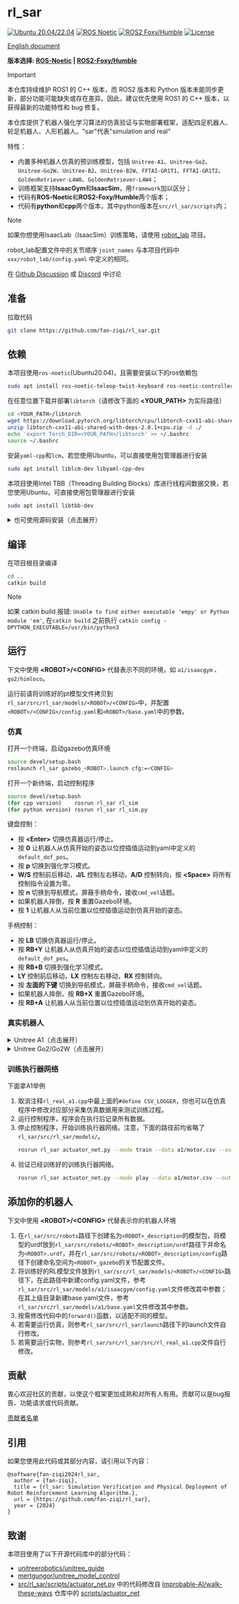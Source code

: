 # rl_sar

[![Ubuntu 20.04/22.04](https://img.shields.io/badge/Ubuntu-20.04/22.04-blue.svg?logo=ubuntu)](https://ubuntu.com/)
[![ROS Noetic](https://img.shields.io/badge/ros-noetic-brightgreen.svg?logo=ros)](https://wiki.ros.org/noetic)
[![ROS2 Foxy/Humble](https://img.shields.io/badge/ros2-foxy/humble-brightgreen.svg?logo=ros)](https://wiki.ros.org/foxy)
[![License](https://img.shields.io/badge/license-Apache2.0-yellow.svg?logo=apache)](https://opensource.org/license/apache-2-0)

[English document](README.md)

**版本选择: [ROS-Noetic](https://github.com/fan-ziqi/rl_sar/tree/main) | [ROS2-Foxy/Humble](https://github.com/fan-ziqi/rl_sar/tree/ros2)**

> [!IMPORTANT]
> 本仓库持续维护 ROS1 的 C++ 版本，而 ROS2 版本和 Python 版本未能同步更新，部分功能可能缺失或存在差异。因此，建议优先使用 ROS1 的 C++ 版本，以获得最新的功能特性和 bug 修复。

本仓库提供了机器人强化学习算法的仿真验证与实物部署框架，适配四足机器人、轮足机器人、人形机器人。"sar"代表"simulation and real"

特性：
- 内置多种机器人仿真的预训练模型，包括 `Unitree-A1`、`Unitree-Go2`、`Unitree-Go2W`、`Unitree-B2`、`Unitree-B2W`、`FFTAI-GR1T1`、`FFTAI-GR1T2`、`GoldenRetriever-L4W0`、`GoldenRetriever-L4W4`；
- 训练框架支持**IsaacGym**和**IsaacSim**，用`framework`加以区分；
- 代码有**ROS-Noetic**和**ROS2-Foxy/Humble**两个版本；
- 代码有**python**和**cpp**两个版本，其中python版本在`src/rl_sar/scripts`内；

> [!NOTE]
> 如果你想使用IsaacLab（IsaacSim）训练策略，请使用 [robot_lab](https://github.com/fan-ziqi/robot_lab) 项目。
>
> robot_lab配置文件中的关节顺序 `joint_names` 与本项目代码中 `xxx/robot_lab/config.yaml` 中定义的相同。
>
> 在 [Github Discussion](https://github.com/fan-ziqi/rl_sar/discussions) 或 [Discord](https://discord.gg/MC9KguQHtt) 中讨论

## 准备

拉取代码

```bash
git clone https://github.com/fan-ziqi/rl_sar.git
```

## 依赖

本项目使用`ros-noetic`(Ubuntu20.04)，且需要安装以下的ros依赖包

```bash
sudo apt install ros-noetic-teleop-twist-keyboard ros-noetic-controller-interface ros-noetic-gazebo-ros-control ros-noetic-joint-state-controller ros-noetic-effort-controllers ros-noetic-joint-trajectory-controller ros-noetic-joy
```

在任意位置下载并部署`libtorch`（请修改下面的 **\<YOUR_PATH\>** 为实际路径）

```bash
cd <YOUR_PATH>/libtorch
wget https://download.pytorch.org/libtorch/cpu/libtorch-cxx11-abi-shared-with-deps-2.0.1%2Bcpu.zip
unzip libtorch-cxx11-abi-shared-with-deps-2.0.1+cpu.zip -d ./
echo 'export Torch_DIR=<YOUR_PATH>/libtorch' >> ~/.bashrc
source ~/.bashrc
```

安装`yaml-cpp`和`lcm`，若您使用Ubuntu，可以直接使用包管理器进行安装

```bash
sudo apt install liblcm-dev libyaml-cpp-dev
```

本项目使用Intel TBB（Threading Building Blocks）库进行线程间数据交换，若您使用Ubuntu，可直接使用包管理器进行安装

```bash
sudo apt install libtbb-dev
```

<details>

<summary>也可使用源码安装（点击展开）</summary>

安装yaml-cpp

```bash
git clone https://github.com/jbeder/yaml-cpp.git
cd yaml-cpp && mkdir build && cd build
cmake -DYAML_BUILD_SHARED_LIBS=on .. && make
sudo make install
sudo ldconfig
```

安装lcm

```bash
git clone https://github.com/lcm-proj/lcm.git
cd lcm && mkdir build && cd build
cmake .. && make
sudo make install
sudo ldconfig
```
</details>

## 编译

在项目根目录编译

```bash
cd ..
catkin build
```

> [!NOTE]
> 如果 catkin build 报错: `Unable to find either executable 'empy' or Python module 'em'`, 在`catkin build` 之前执行 `catkin config -DPYTHON_EXECUTABLE=/usr/bin/python3`

## 运行

下文中使用 **\<ROBOT\>/\<CONFIG\>** 代替表示不同的环境，如 `a1/isaacgym` 、 `go2/himloco`。

运行前请将训练好的pt模型文件拷贝到`rl_sar/src/rl_sar/models/<ROBOT>/<CONFIG>`中，并配置`<ROBOT>/<CONFIG>/config.yaml`和`<ROBOT>/base.yaml`中的参数。

### 仿真

打开一个终端，启动gazebo仿真环境

```bash
source devel/setup.bash
roslaunch rl_sar gazebo_<ROBOT>.launch cfg:=<CONFIG>
```

打开一个新终端，启动控制程序

```bash
source devel/setup.bash
(for cpp version)    rosrun rl_sar rl_sim
(for python version) rosrun rl_sar rl_sim.py
```

键盘控制：

- 按 **\<Enter\>** 切换仿真器运行/停止。
- 按 **0** 让机器人从仿真开始的姿态以位控插值运动到yaml中定义的`default_dof_pos`。
- 按 **p** 切换到强化学习模式。
- **W/S** 控制前后移动，**J/L** 控制左右移动，**A/D** 控制转向，按 **\<Space\>** 将所有控制指令设置为零。
- 按 **n** 切换到导航模式，屏蔽手柄命令，接收`cmd_vel`话题。
- 如果机器人摔倒，按 **R** 重置Gazebo环境。
- 按 **1** 让机器人从当前位置以位控插值运动到仿真开始的姿态。

手柄控制：

- 按 **LB** 切换仿真器运行/停止。
- 按 **RB+Y** 让机器人从仿真开始的姿态以位控插值运动到yaml中定义的`default_dof_pos`。
- 按 **RB+B** 切换到强化学习模式。
- **LY** 控制前后移动，**LX** 控制左右移动，**RX** 控制转向。
- 按 **左面的下键** 切换到导航模式，屏蔽手柄命令，接收`cmd_vel`话题。
- 如果机器人摔倒，按 **RB+X** 重置Gazebo环境。
- 按 **RB+A** 让机器人从当前位置以位控插值运动到仿真开始的姿态。

### 真实机器人

<details>

<summary>Unitree A1（点击展开）</summary>

与Unitree A1连接可以使用无线与有线两种方式

- 无线：连接机器人发出的Unitree开头的WIFI **（注意：无线连接可能会出现丢包断联甚至失控，请注意安全）**
- 有线：用网线连接计算机和机器人的任意网口，配置计算机地址为192.168.123.162，子网掩码255.255.255.0

新建终端，启动控制程序

```bash
source devel/setup.bash
rosrun rl_sar rl_real_a1
```

按下遥控器的**R2**键让机器人切换到默认站起姿态，按下**R1**键切换到RL控制模式，任意状态按下**L2**切换到最初的趴下姿态。左摇杆上下控制x，左摇杆左右控制yaw，右摇杆左右控制y。

或者按下键盘上的**0**键让机器人切换到默认站起姿态，按下**P**键切换到RL控制模式，任意状态按下**1**键切换到最初的趴下姿态。WS控制x，AD控制yaw，JL控制y。

</details>

<details>

<summary>Unitree Go2/Go2W（点击展开）</summary>

1. 用网线的一端连接Go2/Go2W机器人，另一端连接用户电脑，并开启电脑的 USB Ethernet 后进行配置。机器狗机载电脑的 IP 地地址为 192.168.123.161，故需将电脑 USB Ethernet 地址设置为与机器狗同一网段，如在 Address 中输入 192.168.123.222 (“222”可以改成其他)。
2. 通过`ifconfig`命令查看123网段的网卡名字，如`enxf8e43b808e06`，下文用 \<YOUR_NETWORK_INTERFACE\> 代替
3. 新建终端，启动控制程序。如果控制Go2W，需要在命令后加`wheel`，否则留空。
    ```bash
    source devel/setup.bash
    rosrun rl_sar rl_real_go2 <YOUR_NETWORK_INTERFACE> [wheel]
    ```
4. Go2/Go2W支持手柄与键盘控制，方法与上面a1相同

</details>

### 训练执行器网络

下面拿A1举例

1. 取消注释`rl_real_a1.cpp`中最上面的`#define CSV_LOGGER`，你也可以在仿真程序中修改对应部分采集仿真数据用来测试训练过程。
2. 运行控制程序，程序会在执行后记录所有数据。
3. 停止控制程序，开始训练执行器网络。注意，下面的路径前均省略了`rl_sar/src/rl_sar/models/`。
    ```bash
    rosrun rl_sar actuator_net.py --mode train --data a1/motor.csv --output a1/motor.pt
    ```
4. 验证已经训练好的训练执行器网络。
    ```bash
    rosrun rl_sar actuator_net.py --mode play --data a1/motor.csv --output a1/motor.pt
    ```

## 添加你的机器人

下文中使用 **\<ROBOT\>/\<CONFIG\>** 代替表示你的机器人环境

1. 在`rl_sar/src/robots`路径下创建名为`<ROBOT>_description`的模型包，将模型的urdf放到`rl_sar/src/robots/<ROBOT>_description/urdf`路径下并命名为`<ROBOT>.urdf`，并在`rl_sar/src/robots/<ROBOT>_description/config`路径下创建命名空间为`<ROBOT>_gazebo`的关节配置文件。
2. 将训练好的RL模型文件放到`rl_sar/src/rl_sar/models/<ROBOT>/<CONFIG>`路径下，在此路径中新建config.yaml文件，参考`rl_sar/src/rl_sar/models/a1/isaacgym/config.yaml`文件修改其中参数；在其上级目录新建base.yaml文件，参考`rl_sar/src/rl_sar/models/a1/base.yaml`文件修改其中参数。
3. 按需修改代码中的`forward()`函数，以适配不同的模型。
4. 若需要运行仿真，则参考`rl_sar/src/rl_sar/launch`路径下的launch文件自行修改。
5. 若需要运行实物，则参考`rl_sar/src/rl_sar/src/rl_real_a1.cpp`文件自行修改。

## 贡献

衷心欢迎社区的贡献，以使这个框架更加成熟和对所有人有用。贡献可以是bug报告、功能请求或代码贡献。

[贡献者名单](CONTRIBUTORS.md)

## 引用

如果您使用此代码或其部分内容，请引用以下内容：

```
@software{fan-ziqi2024rl_sar,
  author = {fan-ziqi},
  title = {rl_sar: Simulation Verification and Physical Deployment of Robot Reinforcement Learning Algorithm.},
  url = {https://github.com/fan-ziqi/rl_sar},
  year = {2024}
}
```

## 致谢

本项目使用了以下开源代码库中的部分代码：

- [unitreerobotics/unitree_guide](https://github.com/unitreerobotics/unitree_guide)
- [mertgungor/unitree_model_control](https://github.com/mertgungor/unitree_model_control)
- [src/rl_sar/scripts/actuator_net.py](src/rl_sar/scripts/actuator_net.py) 中的代码修改自 [Improbable-AI/walk-these-ways](https://github.com/Improbable-AI/walk-these-ways) 仓库中的 [scripts/actuator_net](https://github.com/Improbable-AI/walk-these-ways/tree/master/scripts/actuator_net)

